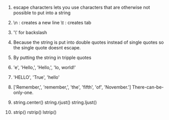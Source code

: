 1. escape characters lets you use characters that are otherwise not possible to put into a string

2. \n : creates a new line 
   \t : creates tab

3. '\\' for backslash

4. Because the string is put into double quotes instead of single quotes so the single quote doesnt escape.

5. By putting the string in tripple quotes

6. 'e', 'Hello,', 'Hello,', 'lo, world!'

7. 'HELLO', 'True', 'hello'

8. ['Remember,', 'remember,', 'the', 'fifth', 'of', 'November.']
  There-can-be-only-one.

9. string.center()
   string.rjust()
   string.ljust()

10. strip()
    rstrip()
    lstrip()